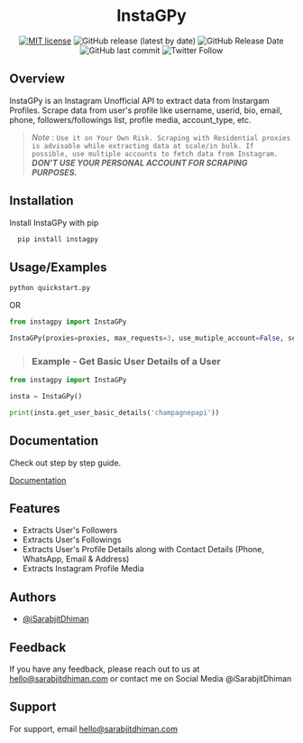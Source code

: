 <h1 align="center">InstaGPy</h1>

<center>

[![MIT license](https://img.shields.io/badge/License-MIT-green.svg)](https://choosealicense.com/licenses/mit/)
![GitHub release (latest by date)](https://img.shields.io/github/v/release/iSarabjitDhiman/InstaGPy)
![GitHub Release Date](https://img.shields.io/github/release-date/iSarabjitDhiman/InstaGPy)
![GitHub last commit](https://img.shields.io/github/last-commit/iSarabjitDhiman/InstaGPy)
![Twitter Follow](https://img.shields.io/twitter/follow/iSarabjitDhiman?style=social)

</center>

## Overview

InstaGPy is an Instagram Unofficial API to extract data from Instargam Profiles. Scrape data from user's profile like username, userid, bio, email, phone, followers/followings list, profile media, account_type, etc.

> _Note_ : `Use it on Your Own Risk. Scraping with Residential proxies is advisable while extracting data at scale/in bulk. If possible, use multiple accounts to fetch data from Instagram.` **_DON'T USE YOUR PERSONAL ACCOUNT FOR SCRAPING PURPOSES._**

## Installation

Install InstaGPy with pip

```python
  pip install instagpy
```

## Usage/Examples

```python
python quickstart.py
```

OR

```python
from instagpy import InstaGPy

InstaGPy(proxies=proxies, max_requests=3, use_mutiple_account=False, session_ids=None, min_requests=None, max_retries=None)
```

> ### Example - Get Basic User Details of a User

```python
from instagpy import InstaGPy

insta = InstaGPy()

print(insta.get_user_basic_details('champagnepapi'))

```

## Documentation

Check out step by step guide.

[Documentation](instagpy/docs/docs.md)

## Features

- Extracts User's Followers
- Extracts User's Followings
- Extracts User's Profile Details along with Contact Details (Phone, WhatsApp, Email & Address)
- Extracts Instagram Profile Media

## Authors

- [@iSarabjitDhiman](https://www.github.com/iSarabjitDhiman)

## Feedback

If you have any feedback, please reach out to us at hello@sarabjitdhiman.com or contact me on Social Media @iSarabjitDhiman

## Support

For support, email hello@sarabjitdhiman.com
